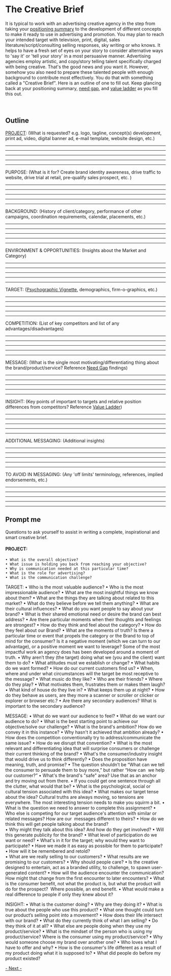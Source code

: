 
# The Creative Brief

It is typical to work with an advertising creative agency in the step from taking your [positioning summary](../business/positioning.md) to the development of different concepts to make it ready to use in advertising and promotion.   You may plan to reach your intended target with television, print, digital, sales literature/script/consulting selling responses, sky writing or who knows.  It helps to have a fresh set of eyes on your story to consider alternative ways to 'say it' or 'tell your story' in a most persuasive manner.  Advertising agencies employ artistic, and copy/story telling talent specifically charged with being creative.  That's the good news and you want it.   However, somehow you also need to prepare these talented people with enough background to contribute most effectively.  You do that with something called a "Creative Brief".  Here is an outline of one to fill out.  Keep glancing back at your positioning summary, [need gap](../business/needgap.md), and [value ladder](../business/ladder.md) as you fill this out.<br>
<br>
<br>

## Outline

[PROJECT](../business/thebrief#project): (What is requested? e.g. logo, tagline, concept(s) development, print ad, video, digital banner ad,  e-mail template,  website design, etc.)

__________________________________________________________________________
__________________________________________________________________________
__________________________________________________________________________
__________________________________________________________________________
__________________________________________________________________________

PURPOSE: (What is it for? Create brand identity awareness, drive traffic to website, drive trial at retail, pre-qualify sales prospect, etc. )

__________________________________________________________________________
__________________________________________________________________________
__________________________________________________________________________
__________________________________________________________________________
__________________________________________________________________________


BACKGROUND: (History of client/category, performance of other campaigns, coordination requirements, calendar, placements, etc.)

__________________________________________________________________________
__________________________________________________________________________
__________________________________________________________________________
__________________________________________________________________________
__________________________________________________________________________


ENVIRONMENT & OPPORTUNITIES: (Insights about the Market and Category)

__________________________________________________________________________
__________________________________________________________________________
__________________________________________________________________________
__________________________________________________________________________
__________________________________________________________________________


TARGET: ([Psychographic Vignette](https://clevertap.com/blog/psychographic-segmentation/), demographics, firm-o-graphics, etc.)

__________________________________________________________________________
__________________________________________________________________________
__________________________________________________________________________
__________________________________________________________________________
__________________________________________________________________________


COMPETITION: (List of key competitors and list of any advantages/disadvantages)

__________________________________________________________________________
__________________________________________________________________________
__________________________________________________________________________
__________________________________________________________________________
__________________________________________________________________________


MESSAGE: (What is the single most motivating/differentiating thing about the brand/product/service? Reference [Need Gap](../business/needgap.md) findings)

__________________________________________________________________________
__________________________________________________________________________
__________________________________________________________________________
__________________________________________________________________________
__________________________________________________________________________


INSIGHT: (Key points of important to targets and relative position differences from competitors? Reference [Value Ladder](../business/ladder.md))

__________________________________________________________________________
__________________________________________________________________________
__________________________________________________________________________
__________________________________________________________________________
__________________________________________________________________________


ADDITIONAL MESSAGING: (Additional insights)

__________________________________________________________________________
__________________________________________________________________________
__________________________________________________________________________
__________________________________________________________________________
__________________________________________________________________________


TO AVOID IN MESSAGING: (Any 'off limits' terminology, references, implied endorsements, etc.)

__________________________________________________________________________
__________________________________________________________________________
__________________________________________________________________________
__________________________________________________________________________
__________________________________________________________________________





## Prompt me

Questions to ask yourself to assist in writing a complete, inspirational and smart creative brief.

#### PROJECT:
    • What is the overall objective?
    • What issue is holding you back from reaching your objective?
    • Why is communication needed at this particular time?
    • What is the role for advertising?
    • What is the communication challenge?
    
TARGET:
    • Who is the most valuable audience?
    • Who is the most impressionable audience? 
    • What are the most insightful things we know about them? 
    • What are the things they are talking about related to this market?
    • What do they believe before we tell them anything?
    • What are their cultural influences?
    • What do you want people to say about your brand? 
    • What is their shared emotional need or desire the brand can best address?
    • Are there particular moments when their thoughts and feelings are strongest? 
    • How do they think and feel about the category? 
    • How do they feel about our Brand? 
    • What are the moments of truth? Is there a particular time or event that propels the category or the Brand to top of mind for the consumer? Is it a negative moment (which we can turn to our advantage), or a positive moment we want to leverage? Some of the most impactful work an agency does has been developed around a moment of truth. 
    • Why aren’t they (the target) doing what we (you and the client) want them to do?
    • What attitudes must we establish or change?
    • What habits do we want formed? 
    • How do our current customers find us?
    • When, where and under what circumstances will the target be most receptive to the message?
    • What music do they like?
    • Who are their friends? 
    • Where do they play?
    • What motivates them, frustrates them or makes them laugh?
    • What kind of house do they live in?
    • What keeps them up at night?
    • How do they behave as users, are they more a scanner or scroller or clicker or explorer or browser etc.?
    • Are there any secondary audiences? What is important to the secondary audience? 
     
MESSAGE: 
    • What do we want our audience to feel? 
    • What do we want our audience to do? 
    • What is the best starting point to achieve our objective/solve our challenge? 
    • What is the brand's ambition?  How do we convey it in this instance?
    • Why hasn't it achieved that ambition already? 
    • How does the competition conventionally try to address/communicate the same issue? 
    • How do we disrupt that convention?
    • What is the most relevant and differentiating idea that will surprise consumers or challenge their current thinking of the brand?
    • What's the consumer/industry insight that would drive us to think differently? 
    • Does the proposition have meaning, truth, and promise? 
    • The question shouldn’t be “What can we tell the consumer to persuade them to buy more,” but rather “How can  we help our customer?”
    • What's the brand's "safe" area?  Use that as an anchor and try moving out from there.
    • If you could get one sentence through all the clutter, what would that be? 
    • What is the psychological, social or cultural tension associated with this idea? 
    • What makes our target tense about the idea? Cultural truths are always moving, so tensions are everywhere. The most interesting tension needs to make you squirm a bit. 
    • What is the question we need to answer to complete this assignment? 
    • Who else is competing for our target audience's attention with similar or related messages? How are our  messages different to theirs? 
    • How do we think this will get people talking about the brand?  
    • Why might they talk about this idea? And how do they get involved?
    • Will this generate publicity for the brand? 
    • What level of participation do we want or need? 
    • What's in it for the target; why would they want to participate?
    • Have we made it as easy as possible for them to participate?
    • How will it be remembered and retold?  
    • What are we really selling to our customers? 
    • What results are we promising to our customers? 
    • Why should people care? 
    • Is the creative designed to entertain, act as a branded utility, to challenge, to spawn user-generated content? 
    • How will the audience encounter the communication? How might that change from the first encounter to later encounters? 
    • What is the consumer benefit, not what the product is, but what the product will do for the prospect?   Where possible, an end benefit. 
    • What would make a real difference to people if only they knew about it?


INSIGHT: 
    • What is the customer doing?
    • Why are they doing it?
    • What is true about the people who use this product? 
    • What one thought could turn our product’s selling point into a movement?
    • How does their life intersect with our brand? 
    • What do they currently think of what I am selling? 
    • Do they think of it at all? 
    • What else are people doing when they use my product/service? 
    • What is the mindset of the person who is using my product/service? Where is the consumer using my product/service? 
    • Why would someone choose my brand over another one? 
    • Who loves what I have to offer and why? 
    • How is the consumer's life different as a result of my product doing what it is supposed to?
    • What did people do before my product existed?



[- Next -]()


